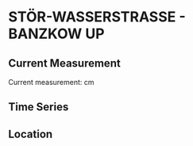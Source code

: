 # STÖR-WASSERSTRASSE - BANZKOW UP

## Current Measurement

Current measurement: <Value topic="rivers/pegel-online/STW/BANZKOW UP/measurementValue"/> cm

## Time Series

<TimeSeries topic="rivers/pegel-online/STW/BANZKOW UP/measurementValue" period="week" />

## Location

<WorldMap>
  <Marker lat="53.52283688669219" lon="11.521817168422146" labelTopic="rivers/pegel-online/STW/BANZKOW UP" />
</WorldMap>
